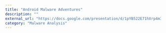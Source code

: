 ```yaml
---
title: "Android Malware Adventures"
description: ""
external_url: "https://docs.google.com/presentation/d/1pYB522E71hXrp4m3fL3E3fnAaOIboJKqpbyE5gSsOes/edit"
category: "Malware Analysis"
---
```

